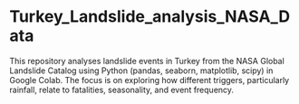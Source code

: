 # Turkey_Landslide_analysis_NASA_Data
This repository analyses landslide events in Turkey from the NASA Global Landslide Catalog using Python (pandas, seaborn, matplotlib, scipy) in Google Colab. The focus is on exploring how different triggers, particularly rainfall, relate to fatalities, seasonality, and event frequency.
